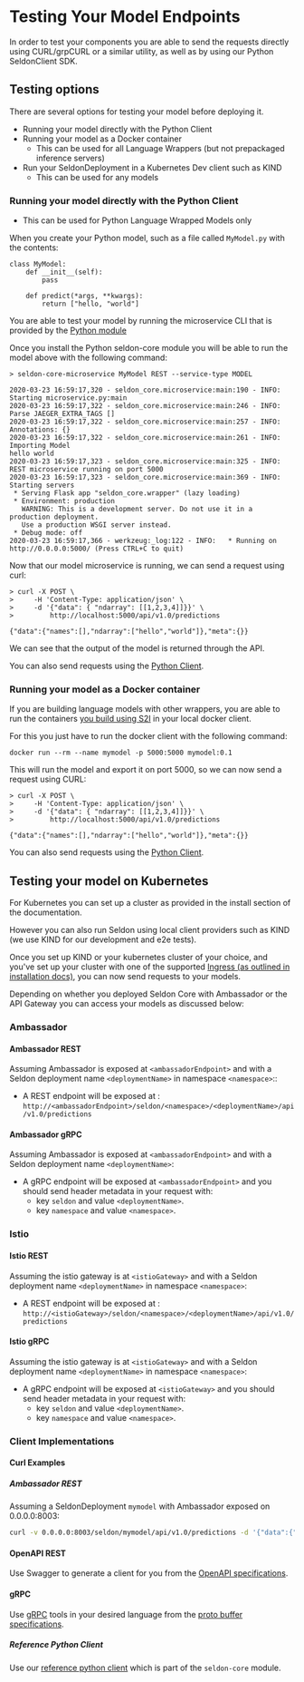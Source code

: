 # Testing Your Model Endpoints

In order to test your components you are able to send the requests directly using CURL/grpCURL or a similar utility, as well as by using our Python SeldonClient SDK.

## Testing options

There are several options for testing your model before deploying it.

* Running your model directly with the Python Client
* Running your model as a Docker container
    * This can be used for all Language Wrappers (but not prepackaged inference servers)
* Run your SeldonDeployment in a Kubernetes Dev client such as KIND
    * This can be used for any models

### Running your model directly with the Python Client

* This can be used for Python Language Wrapped Models only

When you create your Python model, such as a file called `MyModel.py` with the contents:

```
class MyModel:
    def __init__(self):
        pass

    def predict(*args, **kwargs):
        return ["hello, "world"]
```

You are able to test your model by running the microservice CLI that is provided by the [Python module](../python/python_module.md)

Once you install the Python seldon-core module you will be able to run the model above with the following command:

```console
> seldon-core-microservice MyModel REST --service-type MODEL

2020-03-23 16:59:17,320 - seldon_core.microservice:main:190 - INFO:  Starting microservice.py:main
2020-03-23 16:59:17,322 - seldon_core.microservice:main:246 - INFO:  Parse JAEGER_EXTRA_TAGS []
2020-03-23 16:59:17,322 - seldon_core.microservice:main:257 - INFO:  Annotations: {}
2020-03-23 16:59:17,322 - seldon_core.microservice:main:261 - INFO:  Importing Model
hello world
2020-03-23 16:59:17,323 - seldon_core.microservice:main:325 - INFO:  REST microservice running on port 5000
2020-03-23 16:59:17,323 - seldon_core.microservice:main:369 - INFO:  Starting servers
 * Serving Flask app "seldon_core.wrapper" (lazy loading)
 * Environment: production
   WARNING: This is a development server. Do not use it in a production deployment.
   Use a production WSGI server instead.
 * Debug mode: off
2020-03-23 16:59:17,366 - werkzeug:_log:122 - INFO:   * Running on http://0.0.0.0:5000/ (Press CTRL+C to quit)
```

Now that our model microservice is running, we can send a request using curl:

```
> curl -X POST \
>     -H 'Content-Type: application/json' \
>     -d '{"data": { "ndarray": [[1,2,3,4]]}}' \
>         http://localhost:5000/api/v1.0/predictions

{"data":{"names":[],"ndarray":["hello","world"]},"meta":{}}
```

We can see that the output of the model is returned through the API.

You can also send requests using the [Python Client](../python/seldon_client.md).

### Running your model as a Docker container

If you are building language models with other wrappers, you are able to run the containers [you build using S2I](../wrappers/language_wrappers.md) in your local docker client.

For this you just have to run the docker client with the following command:

```
docker run --rm --name mymodel -p 5000:5000 mymodel:0.1
```

This will run the model and export it on port 5000, so we can now send a request using CURL:

```
> curl -X POST \
>     -H 'Content-Type: application/json' \
>     -d '{"data": { "ndarray": [[1,2,3,4]]}}' \
>         http://localhost:5000/api/v1.0/predictions

{"data":{"names":[],"ndarray":["hello","world"]},"meta":{}}
```

You can also send requests using the [Python Client](../python/seldon_client.md).

## Testing your model on Kubernetes

For Kubernetes you can set up a cluster as provided in the install section of the documentation.

However you can also run Seldon using local client providers such as KIND (we use KIND for our development and e2e tests).

Once you set up KIND or your kubernetes cluster of your choice, and you've set up your cluster with one of the supported [Ingress (as outlined in installation docs)](../workflow/install.md), you can now send requests to your models.

Depending on whether you deployed Seldon Core with Ambassador or the API Gateway you can access your models as discussed below:

### Ambassador

#### Ambassador REST

Assuming Ambassador is exposed at ```<ambassadorEndpoint>``` and with a Seldon deployment name ```<deploymentName>```  in namespace ```<namespace>```::

 * A REST endpoint will be exposed at : ```http://<ambassadorEndpoint>/seldon/<namespace>/<deploymentName>/api/v1.0/predictions```

#### Ambassador gRPC

Assuming Ambassador is exposed at ```<ambassadorEndpoint>``` and with a Seldon deployment name ```<deploymentName>```:

  * A gRPC endpoint will be exposed at ```<ambassadorEndpoint>``` and you should send header metadata in your request with:
    * key ```seldon``` and value ```<deploymentName>```.
    * key ```namespace``` and value ```<namespace>```.

### Istio

#### Istio REST

Assuming the istio gateway is at ```<istioGateway>``` and with a Seldon deployment name ```<deploymentName>``` in namespace ```<namespace>```:

 * A REST endpoint will be exposed at : ```http://<istioGateway>/seldon/<namespace>/<deploymentName>/api/v1.0/predictions```


#### Istio gRPC

Assuming the istio gateway is at ```<istioGateway>``` and with a Seldon deployment name ```<deploymentName>``` in namespace ```<namespace>```:

  * A gRPC endpoint will be exposed at ```<istioGateway>``` and you should send header metadata in your request with:
    * key ```seldon``` and value ```<deploymentName>```.
    * key ```namespace``` and value ```<namespace>```.


### Client Implementations

#### Curl Examples

##### Ambassador REST

Assuming a SeldonDeployment ```mymodel``` with Ambassador exposed on 0.0.0.0:8003:

```bash
curl -v 0.0.0.0:8003/seldon/mymodel/api/v1.0/predictions -d '{"data":{"names":["a","b"],"tensor":{"shape":[2,2],"values":[0,0,1,1]}}}' -H "Content-Type: application/json"
```

#### OpenAPI REST

Use Swagger to generate a client for you from the [OpenAPI specifications](../reference/apis/openapi.html).

#### gRPC

Use [gRPC](https://grpc.io/) tools in your desired language from the [proto buffer specifications](../reference/apis/prediction.md).

##### Reference Python Client

Use our [reference python client](../python/python_module.md) which is part of the `seldon-core` module.

